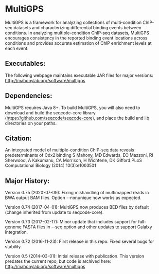 MultiGPS
===========

MultiGPS is a framework for analyzing collections of multi-condition ChIP-seq datasets and characterizing differential binding events between conditions. In analyzing multiple-condition ChIP-seq datasets, MultiGPS encourages consistency in the reported binding event locations across conditions and provides accurate estimation of ChIP enrichment levels at each event.


Executables:
--------------
The following webpage maintains executable JAR files for major versions: 
http://mahonylab.org/software/multigps


Dependencies:
--------------
MultiGPS requires Java 8+. To build MultiGPS, you will also need to download and build the seqcode-core library (https://github.com/seqcode/seqcode-core), and place the build and lib directories on your paths. 


Citation:
--------------
An integrated model of multiple-condition ChIP-seq data reveals predeterminants of Cdx2 binding
S Mahony, MD Edwards, EO Mazzoni, RI Sherwood, A Kakumanu, CA Morrison, H Wichterle, DK Gifford
PLoS Computational Biology (2014) 10(3):e1003501


Major History:
--------------

Version 0.75 (2020-07-09): Fixing mishandling of multimapped reads in BWA output BAM files. Option --nonunique now works as expected. 

Version 0.74 (2017-04-01): MultiGPS now produces BED files by default (change inherited from update to seqcode-core). 

Version 0.73 (2017-02-17): Minor update that includes support for full-genome FASTA files in --seq option and other updates to support Galalxy integration.

Version 0.72 (2016-11-23): First release in this repo. Fixed several bugs for stability.  

Version 0.5 (2014-03-01): Initial release with publication. This version predates the current repo, but code is archived here: http://mahonylab.org/software/multigps
